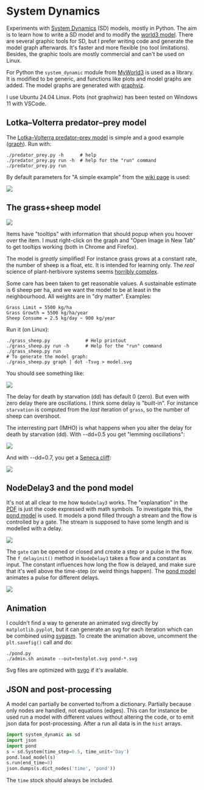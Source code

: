 # System Dynamics

Experiments with [System Dynamics](
https://en.wikipedia.org/wiki/System_dynamics) (SD) models, mostly in
Python. The aim is to learn how to write a SD model and to modify the
[world3 model](WORLD3.md). There are several graphic tools for SD, but
I prefer writing code and generate the model graph afterwards. It's
faster and more flexible (no tool limitations). Besides, the graphic
tools are mostly commercial and can't be used on Linux.

For Python the `system_dynamic` module from
[MyWorld3](https://github.com/Juji29/MyWorld3) is used as a
library. It is modified to be generic, and functions like plots and
model graphs are added. The model graphs are generated with
[graphviz](https://graphviz.org/).

 I use Ubuntu 24.04 Linux. Plots (not graphwiz) has been tested on Windows 11 with VSCode.


## Lotka–Volterra predator–prey model

The [Lotka–Volterra predator–prey model](
https://en.wikipedia.org/wiki/Lotka%E2%80%93Volterra_equations) is
simple and a good example ([graph](figures/predator_prey.svg)). Run with:
```
./predator_prey.py -h      # help
./predator_prey.py run -h  # help for the "run" command
./predator_prey.py run
```
By default parameters for "A simple example" from the [wiki page](
https://en.wikipedia.org/wiki/Lotka%E2%80%93Volterra_equations) is used:

<img src="figures/plot_predator_prey.svg" />


## The grass+sheep model

<img src="figures/grass+sheep.svg" />

Items have "tooltips" with information that should popup when you
hoover over the item. I must right-click on the graph and "Open Image
in New Tab" to get tooltips working (both in Chrome and Firefox).

The model is *greatly* simplified! For instance grass grows at a
constant rate, the number of sheep is a float, etc. It is intended for
learning only. The *real* science of plant-herbivore systems seems
[horribly complex](http://www.google.com/search?q=system+dynamics+herbivore).

Some care has been taken to get reasonable values. A sustainable
estimate is 6 sheep per ha, and we want the model to be at least in
the neighbourhood. All weights are in "dry matter". Examples:

```
Grass Limit = 5500 kg/ha
Grass Growth = 5500 kg/ha/year
Sheep Consume = 2.5 kg/day ~ 900 kg/year
```

Run it (on Linux):
```
./grass_sheep.py             # Help printout
./grass_sheep.py run -h      # Help for the "run" command
./grass_sheep.py run
# To generate the model graph:
./grass_sheep.py graph | dot -Tsvg > model.svg
```
You should see something like:

<img src="figures/plot_grass+sheep.svg" />

The delay for death by starvation (dd) has default 0 (zero). But even
with zero delay there are oscillations. I think some delay is
"built-in". For instance `starvation` is computed from the *last*
iteration of `grass`, so the number of sheep can overshoot.

The interresting part (IMHO) is what happens when you alter the delay
for death by starvation (dd). With --dd=0.5 you get "lemming oscillations":

<img src="figures/plot_grass+sheep_dd0.5.svg" />

And with --dd=0.7, you get a [Seneca cliff](
https://en.wikipedia.org/wiki/Seneca_effect):

<img src="figures/plot_grass+sheep_dd0.7.svg" />


## NodeDelay3 and the pond model

It's not at all clear to me how `NodeDelay3` works. The "explanation" in the
[PDF](https://github.com/Juji29/MyWorld3/blob/master/MyWorld3%20Equations%20and%20Explanations.pdf)
is just the code expressed with math symbols. To investigate this, the
[pond model](pond.py) is used. It models a pond filled through a
stream and the flow is controlled by a gate. The stream is supposed to
have some length and is modelled with a delay.

<img src="figures/pond.svg" />

The `gate` can be opened or closed and create a step or a pulse in the
flow. The `f_delayinit()` method in `NodeDelay3` takes a flow and a
constant as input. The constant influences how long the flow is
delayed, and make sure that it's well above the time-step (or weird
things happen).  The [pond model](pond.py) animates a pulse for
different delays.

<img src="figures/plot_pond_pulse.svg" />

## Animation

I couldn't find a way to generate an animated svg directly by
`matplotlib.pyplot`, but it can generate an svg for each iteration
which can be combined using [svgasm](https://github.com/tomkwok/svgasm/).
To create the animation above, uncomment the `plt.savefig()` call and do:

```
./pond.py
./admin.sh animate --out=testplot.svg pond-*.svg
```

Svg files are optimized with [svgo](https://github.com/svg/svgo)
if it's available.


## JSON and post-processing

A model can partially be converted to/from a dictionary. Partially
because only nodes are handled, not equations (edges). This can for
instance be used run a model with different values without altering
the code, or to emit json data for post-processing. After a run all
data is in the `hist` arrays.

```python
import system_dynamic as sd
import json
import pond
s = sd.System(time_step=0.5, time_unit='Day')
pond.load_model(s)
s.run(end_time=8)
json.dumps(s.dict_nodes('time', 'pond'))
```

The `time` stock should always be included.

